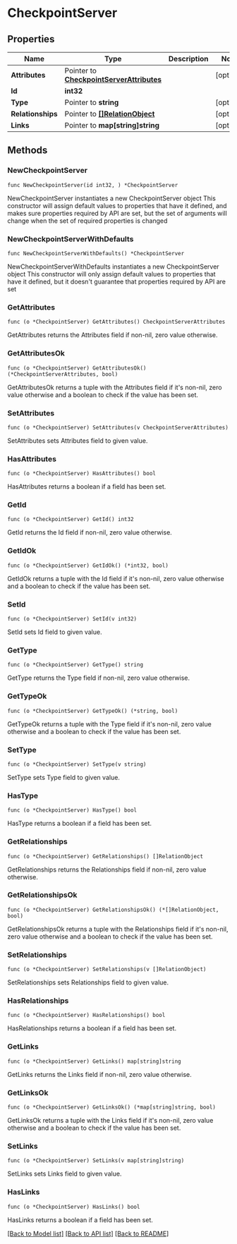 # CheckpointServer

## Properties

Name | Type | Description | Notes
------------ | ------------- | ------------- | -------------
**Attributes** | Pointer to [**CheckpointServerAttributes**](CheckpointServerAttributes.md) |  | [optional] 
**Id** | **int32** |  | 
**Type** | Pointer to **string** |  | [optional] 
**Relationships** | Pointer to [**[]RelationObject**](RelationObject.md) |  | [optional] 
**Links** | Pointer to **map[string]string** |  | [optional] 

## Methods

### NewCheckpointServer

`func NewCheckpointServer(id int32, ) *CheckpointServer`

NewCheckpointServer instantiates a new CheckpointServer object
This constructor will assign default values to properties that have it defined,
and makes sure properties required by API are set, but the set of arguments
will change when the set of required properties is changed

### NewCheckpointServerWithDefaults

`func NewCheckpointServerWithDefaults() *CheckpointServer`

NewCheckpointServerWithDefaults instantiates a new CheckpointServer object
This constructor will only assign default values to properties that have it defined,
but it doesn't guarantee that properties required by API are set

### GetAttributes

`func (o *CheckpointServer) GetAttributes() CheckpointServerAttributes`

GetAttributes returns the Attributes field if non-nil, zero value otherwise.

### GetAttributesOk

`func (o *CheckpointServer) GetAttributesOk() (*CheckpointServerAttributes, bool)`

GetAttributesOk returns a tuple with the Attributes field if it's non-nil, zero value otherwise
and a boolean to check if the value has been set.

### SetAttributes

`func (o *CheckpointServer) SetAttributes(v CheckpointServerAttributes)`

SetAttributes sets Attributes field to given value.

### HasAttributes

`func (o *CheckpointServer) HasAttributes() bool`

HasAttributes returns a boolean if a field has been set.

### GetId

`func (o *CheckpointServer) GetId() int32`

GetId returns the Id field if non-nil, zero value otherwise.

### GetIdOk

`func (o *CheckpointServer) GetIdOk() (*int32, bool)`

GetIdOk returns a tuple with the Id field if it's non-nil, zero value otherwise
and a boolean to check if the value has been set.

### SetId

`func (o *CheckpointServer) SetId(v int32)`

SetId sets Id field to given value.


### GetType

`func (o *CheckpointServer) GetType() string`

GetType returns the Type field if non-nil, zero value otherwise.

### GetTypeOk

`func (o *CheckpointServer) GetTypeOk() (*string, bool)`

GetTypeOk returns a tuple with the Type field if it's non-nil, zero value otherwise
and a boolean to check if the value has been set.

### SetType

`func (o *CheckpointServer) SetType(v string)`

SetType sets Type field to given value.

### HasType

`func (o *CheckpointServer) HasType() bool`

HasType returns a boolean if a field has been set.

### GetRelationships

`func (o *CheckpointServer) GetRelationships() []RelationObject`

GetRelationships returns the Relationships field if non-nil, zero value otherwise.

### GetRelationshipsOk

`func (o *CheckpointServer) GetRelationshipsOk() (*[]RelationObject, bool)`

GetRelationshipsOk returns a tuple with the Relationships field if it's non-nil, zero value otherwise
and a boolean to check if the value has been set.

### SetRelationships

`func (o *CheckpointServer) SetRelationships(v []RelationObject)`

SetRelationships sets Relationships field to given value.

### HasRelationships

`func (o *CheckpointServer) HasRelationships() bool`

HasRelationships returns a boolean if a field has been set.

### GetLinks

`func (o *CheckpointServer) GetLinks() map[string]string`

GetLinks returns the Links field if non-nil, zero value otherwise.

### GetLinksOk

`func (o *CheckpointServer) GetLinksOk() (*map[string]string, bool)`

GetLinksOk returns a tuple with the Links field if it's non-nil, zero value otherwise
and a boolean to check if the value has been set.

### SetLinks

`func (o *CheckpointServer) SetLinks(v map[string]string)`

SetLinks sets Links field to given value.

### HasLinks

`func (o *CheckpointServer) HasLinks() bool`

HasLinks returns a boolean if a field has been set.


[[Back to Model list]](../README.md#documentation-for-models) [[Back to API list]](../README.md#documentation-for-api-endpoints) [[Back to README]](../README.md)


